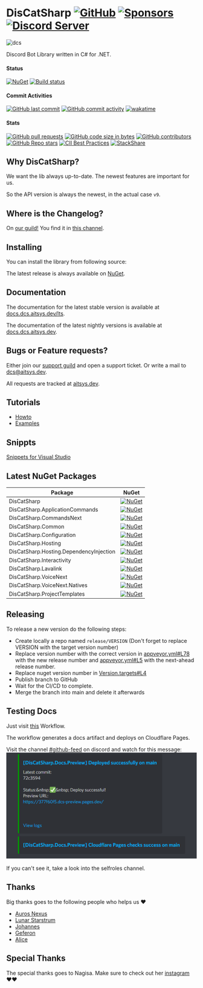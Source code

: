 # DisCatSharp [![GitHub](https://img.shields.io/github/license/Aiko-IT-Systems/DisCatSharp?label=License)](https://github.com/Aiko-IT-Systems/DisCatSharp/blob/main/LICENSE.md) [![Sponsors](https://img.shields.io/github/sponsors/Lulalaby?label=Sponsors)](https://github.com/sponsors/Lulalaby) [![Discord Server](https://img.shields.io/discord/858089281214087179.svg?label=Discord)](https://discord.gg/U4BGHpKSF7)

![dcs](https://github.com/Aiko-IT-Systems/DisCatSharp/blob/main/DisCatSharp.Logos/android-chrome-192x192.png?raw=true)

Discord Bot Library written in C# for .NET.

#### Status
[![NuGet](https://img.shields.io/nuget/v/DisCatSharp.svg?label=NuGet%20Overall%20Version)](https://nuget.dcs.aitsys.dev)
[![Build status](https://ci.appveyor.com/api/projects/status/fy4xn9s3cq7j30j7/branch/main?svg=true)](https://ci.appveyor.com/project/AITSYS/discatsharp/branch/main)

#### Commit Activities
[![GitHub last commit](https://img.shields.io/github/last-commit/Aiko-IT-Systems/DisCatSharp?label=Last%20Commit)](https://aitsys.dev/source/DisCatSharp/history/)
[![GitHub commit activity](https://img.shields.io/github/commit-activity/w/Aiko-IT-Systems/DisCatSharp?label=Commit%20Activity)](https://github.com/Aiko-IT-Systems/DisCatSharp/commits/main)
[![wakatime](https://wakatime.com/badge/github/Aiko-IT-Systems/DisCatSharp.svg)](https://wakatime.com/badge/github/Aiko-IT-Systems/DisCatSharp)

#### Stats
[![GitHub pull requests](https://img.shields.io/github/issues-pr/Aiko-IT-Systems/DisCatSharp?label=PRs)](https://github.com/Aiko-IT-Systems/DisCatSharp/pulls)
[![GitHub code size in bytes](https://img.shields.io/github/languages/code-size/Aiko-IT-Systems/DisCatSharp?label=Size)](#)
[![GitHub contributors](https://img.shields.io/github/contributors/Aiko-IT-Systems/DisCatSharp)](https://github.com/Aiko-IT-Systems/DisCatSharp/graphs/contributors)
[![GitHub Repo stars](https://img.shields.io/github/stars/Aiko-IT-Systems/DisCatSharp?label=Stars)](https://github.com/Aiko-IT-Systems/DisCatSharp/stargazers)
[![CII Best Practices](https://bestpractices.coreinfrastructure.org/projects/5282/badge)](https://bestpractices.coreinfrastructure.org/projects/5282)
[![StackShare](http://img.shields.io/badge/tech-stack-0690fa.svg?style=flat)](https://stackshare.io/aiko-it-systems/discatsharp)
<!-- [![Known Vulnerabilities](https://snyk.io/test/github/Aiko-IT-Systems/DisCatSharp/badge.svg)](https://snyk.io/test/github/Aiko-IT-Systems/DisCatSharp)-->

## Why DisCatSharp?
We want the lib always up-to-date. The newest features are important for us.

So the API version is always the newest, in the actual case `v9`.

## Where is the Changelog?
On [our guild!](https://discord.gg/U4BGHpKSF7) You find it in [this channel](https://discord.com/channels/858089281214087179/858099438580006913).

## Installing
You can install the library from following source:

The latest release is always available on [NuGet](https://nuget.dcs.aitsys.dev).

## Documentation
The documentation for the latest stable version is available at [docs.dcs.aitsys.dev/lts](https://docs.dcs.aitsys.dev/lts).

The documentation of the latest nightly versions is available at [docs.dcs.aitsys.dev](https://docs.dcs.aitsys.dev).

## Bugs or Feature requests?
Either join our [support guild](https://discord.gg/U4BGHpKSF7) and open a support ticket.
Or write a mail to dcs@aitsys.dev.

All requests are tracked at [aitsys.dev](https://aitsys.dev).

## Tutorials
* [Howto](https://docs.dcs.aitsys.dev/articles/basics/bot_account.html)
* [Examples](https://examples.dcs.aitsys.dev)

## Snippts
[Snippets for Visual Studio](https://github.com/Aiko-IT-Systems/DisCatSharp.Snippets)

## Latest NuGet Packages
| Package                                 | NuGet                                                                                                                                                               |
| --------------------------------------- | ------------------------------------------------------------------------------------------------------------------------------------------------------------------- |
| DisCatSharp                             | [![NuGet](https://img.shields.io/nuget/v/DisCatSharp.svg?label=)](https://nuget.dcs.aitsys.dev/DisCatSharp)                                                         |
| DisCatSharp.ApplicationCommands         | [![NuGet](https://img.shields.io/nuget/v/DisCatSharp.ApplicationCommands.svg?label=)](https://nuget.dcs.aitsys.dev/DisCatSharp.ApplicationCommands)                 |
| DisCatSharp.CommandsNext                | [![NuGet](https://img.shields.io/nuget/v/DisCatSharp.CommandsNext.svg?label=)](https://nuget.dcs.aitsys.dev/DisCatSharp.CommandsNext)                               |
| DisCatSharp.Common                      | [![NuGet](https://img.shields.io/nuget/v/DisCatSharp.Common.svg?label=)](https://nuget.dcs.aitsys.dev/DisCatSharp.Common)                                           |
| DisCatSharp.Configuration               | [![NuGet](https://img.shields.io/nuget/v/DisCatSharp.Configuration.svg?label=)](https://nuget.dcs.aitsys.dev/DisCatSharp.Configuration)                             |
| DisCatSharp.Hosting                     | [![NuGet](https://img.shields.io/nuget/v/DisCatSharp.Hosting.svg?label=)](https://nuget.dcs.aitsys.dev/DisCatSharp.Hosting)                                         |
| DisCatSharp.Hosting.DependencyInjection | [![NuGet](https://img.shields.io/nuget/v/DisCatSharp.Hosting.DependencyInjection.svg?label=)](https://nuget.dcs.aitsys.dev/DisCatSharp.Hosting.DependencyInjection) |
| DisCatSharp.Interactivity               | [![NuGet](https://img.shields.io/nuget/v/DisCatSharp.Interactivity.svg?label=)](https://nuget.dcs.aitsys.dev/DisCatSharp.Interactivity)                             |
| DisCatSharp.Lavalink                    | [![NuGet](https://img.shields.io/nuget/v/DisCatSharp.Lavalink.svg?label=)](https://nuget.dcs.aitsys.dev/DisCatSharp.Lavalink)                                       |
| DisCatSharp.VoiceNext                   | [![NuGet](https://img.shields.io/nuget/v/DisCatSharp.VoiceNext.svg?label=)](https://nuget.dcs.aitsys.dev/DisCatSharp.VoiceNext)                                     |
| DisCatSharp.VoiceNext.Natives           | [![NuGet](https://img.shields.io/nuget/v/DisCatSharp.VoiceNext.Natives.svg?label=)](https://nuget.dcs.aitsys.dev/DisCatSharp.VoiceNext.Natives)                     |
| DisCatSharp.ProjectTemplates           | [![NuGet](https://img.shields.io/nuget/v/DisCatSharp.ProjectTemplates.svg?label=)](https://nuget.dcs.aitsys.dev/DisCatSharp.ProjectTemplates)                     |

## Releasing
To release a new version do the following steps:
- Create locally a repo named `release/VERSION` (Don't forget to replace VERSION with the target version number)
- Replace version number with the correct version in [appveyor.yml#L78](https://github.com/Aiko-IT-Systems/DisCatSharp/blob/main/appveyor.yml#L78) with the new release number and [appveyor.yml#L5](https://github.com/Aiko-IT-Systems/DisCatSharp/blob/main/appveyor.yml#L5) with the next-ahead release number.
- Replace nuget version number in [Version.targets#L4](https://github.com/Aiko-IT-Systems/DisCatSharp/blob/main/Version.targets#L4)
- Publish branch to GitHub
- Wait for the CI/CD to complete.
- Merge the branch into main and delete it afterwards

## Testing Docs
Just visit [this](https://github.com/Aiko-IT-Systems/DisCatSharp/actions/workflows/docs-preview.yml) Workflow.

The workflow generates a docs artifact and deploys on Cloudflare Pages.

Visit the channel [#github-feed](https://discord.com/channels/858089281214087179/861507952509976607) on discord and watch for this message:
![Deploy](./cf-deploy.png)

If you can't see it, take a look into the selfroles channel.


## Thanks
Big thanks goes to the following people who helps us ♥️
- [Auros Nexus](https://github.com/Auros)
- [Lunar Starstrum](https://github.com/OoLunar)
- [Johannes](https://github.com/JMLutra)
- [Geferon](https://github.com/geferon)
- [Alice](https://github.com/QuantuChi)

## Special Thanks
The special thanks goes to Nagisa. Make sure to check out her [instagram](https://www.instagram.com/nagisaarts_/) ♥️♥️
